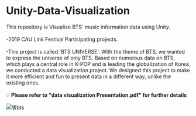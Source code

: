 # Unity-Data-Visualization
This repository is Visualize BTS' music information data using Unity.<BR/><BR/>
-2019 CAU Link Festival Participating projects.<BR/><BR/>
-This project is called 'BTS UNIVERSE'. With the theme of BTS, we wanted to express the universe of only BTS. Based on numerous data on BTS, which plays a central role in K-POP and is leading the globalization of Korea, we conducted a data visualization project. We designed this project to make it more efficient and fun to present data in a different way, unlike the existing ones.<BR/><BR/>
:bulb: **Please refer to "data visualization Presentation.pdf" for further details**

![별bts](https://user-images.githubusercontent.com/76837709/103891911-fe7e4b80-512d-11eb-925c-be073cabebcb.PNG)
